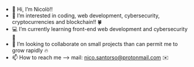 * 👋 Hi, I’m Nicolò!!
* 👀 I’m interested in coding, web development, cybersecurity, cryptocurrencies and blockchain!! 🍀
* 💻 I’m currently learning front-end web development and cybersecurity 🎯
* 📍 I’m looking to collaborate on small projects than can permit me to grow rapidly 🔥
* 📫 How to reach me --> mail: nico.santorso@protonmail.com ✉️

<!---
54n7b34r/54n7b34r is a ✨ special ✨ repository because its `README.md` (this file) appears on your GitHub profile.
You can click the Preview link to take a look at your changes.
--->
